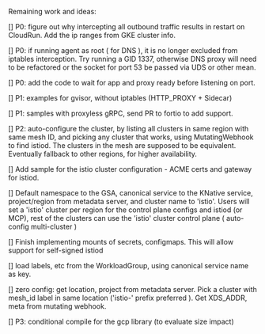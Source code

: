 Remaining work and ideas:

[] P0: figure out why intercepting all outbound traffic results in restart on 
CloudRun. Add the ip ranges from GKE cluster info.

[] P0: if running agent as root ( for DNS ), it is no longer excluded from iptables
interception. Try running a GID 1337, otherwise DNS proxy will need to be refactored
or the socket for port 53 be passed via UDS or other mean.

[] P0: add the code to wait for app and proxy ready before listening on port.

[] P1: examples for gvisor, without iptables (HTTP_PROXY + Sidecar)

[] P1: samples with proxyless gRPC, send PR to fortio to add support.

[] P2: auto-configure the cluster, by listing all clusters in same region with same
mesh ID, and picking any cluster that works, using MutatingWebhook to find istiod.
The clusters in the mesh are supposed to be equivalent. Eventually fallback to other
regions, for higher availability.

[] Add sample for the istio cluster configuration - ACME certs and gateway for istiod.

[] Default namespace to the GSA, canonical service to the KNative service, project/region 
   from metadata server, and cluster name to 'istio'. Users will set a 'istio' cluster per
   region for the control plane configs and istiod (or MCP), rest of the clusters can use 
   the 'istio' cluster control plane ( auto-config multi-cluster )

[] Finish implementing mounts of secrets, configmaps. This will allow support for self-signed istiod

[] load labels, etc from the WorkloadGroup, using canonical service name as key.

[] zero config: get location, project from metadata server. Pick a cluster with mesh_id label
in same location ('istio-' prefix preferred ). Get XDS_ADDR, meta from mutating webhook.

[] P3: conditional compile for the gcp library (to evaluate size impact)
